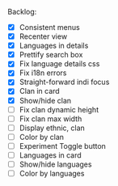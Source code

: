 Backlog:  
- [x] Consistent menus
- [x] Recenter view
- [x] Languages in details
- [x] Prettify search box
- [x] Fix language details css
- [x] Fix i18n errors
- [x] Straight-forward indi focus
- [x] Clan in card
- [x] Show/hide clan
- [ ] Fix clan dynamic height
- [ ] Fix clan max width
- [ ] Display ethnic, clan
- [ ] Color by clan
- [ ] Experiment Toggle button
- [ ] Languages in card
- [ ] Show/hide languages
- [ ] Color by languages
